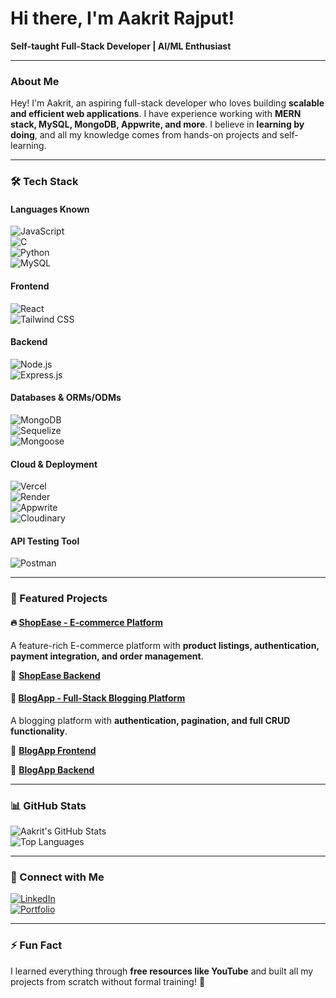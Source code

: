 # Hi there, I'm Aakrit Rajput! 

**Self-taught Full-Stack Developer | AI/ML Enthusiast**

---

### About Me  
Hey! I'm Aakrit, an aspiring full-stack developer who loves building **scalable and efficient web applications**. I have experience working with **MERN stack, MySQL, MongoDB, Appwrite, and more**. I believe in **learning by doing**, and all my knowledge comes from hands-on projects and self-learning.  

---

### 🛠️ Tech Stack  

#### **Languages Known**  
![JavaScript](https://img.shields.io/badge/JavaScript-F7DF1E?style=flat&logo=javascript&logoColor=black)  
![C](https://img.shields.io/badge/C-00599C?style=flat&logo=c&logoColor=white)  
![Python](https://img.shields.io/badge/Python-3776AB?style=flat&logo=python&logoColor=white)  
![MySQL](https://img.shields.io/badge/MySQL-4479A1?style=flat&logo=mysql&logoColor=white)  

#### **Frontend**  
![React](https://img.shields.io/badge/React-61DAFB?style=flat&logo=react&logoColor=black)  
![Tailwind CSS](https://img.shields.io/badge/Tailwind%20CSS-38B2AC?style=flat&logo=tailwind-css&logoColor=white)  

#### **Backend**  
![Node.js](https://img.shields.io/badge/Node.js-339933?style=flat&logo=node.js&logoColor=white)  
![Express.js](https://img.shields.io/badge/Express.js-000000?style=flat&logo=express&logoColor=white)  

#### **Databases & ORMs/ODMs**  
![MongoDB](https://img.shields.io/badge/MongoDB-47A248?style=flat&logo=mongodb&logoColor=white)  
![Sequelize](https://img.shields.io/badge/Sequelize-52B0E7?style=flat&logo=sequelize&logoColor=white)  
![Mongoose](https://img.shields.io/badge/Mongoose-880000?style=flat&logo=mongodb&logoColor=white)  

#### **Cloud & Deployment**  
![Vercel](https://img.shields.io/badge/Vercel-000000?style=flat&logo=vercel&logoColor=white)  
![Render](https://img.shields.io/badge/Render-46E3B7?style=flat&logo=render&logoColor=white)  
![Appwrite](https://img.shields.io/badge/Appwrite-F02E65?style=flat&logo=appwrite&logoColor=white)  
![Cloudinary](https://img.shields.io/badge/Cloudinary-3448C5?style=flat&logo=cloudinary&logoColor=white)  

#### **API Testing Tool**  
![Postman](https://img.shields.io/badge/Postman-FF6C37?style=flat&logo=postman&logoColor=white)  

---

### 📌 Featured Projects  

#### 🔥 [ShopEase - E-commerce Platform](https://github.com/aakritrajput/ShopEase)  
A feature-rich E-commerce platform with **product listings, authentication, payment integration, and order management**.  

🔗 **[ShopEase Backend](https://github.com/aakritrajput/ShopEaseBackend)**  

#### 📝 [BlogApp - Full-Stack Blogging Platform](https://github.com/aakritrajput/BlogApp)  
A blogging platform with **authentication, pagination, and full CRUD functionality**.  

🔗 **[BlogApp Frontend](https://github.com/aakritrajput/BlogAppFrontend)**  

🔗 **[BlogApp Backend](https://github.com/aakritrajput/BlogAppBackend)**  

---

### 📊 GitHub Stats  
![Aakrit's GitHub Stats](https://github-readme-stats.vercel.app/api?username=aakritrajput&show_icons=true&theme=radical)  
![Top Languages](https://github-readme-stats.vercel.app/api/top-langs/?username=aakritrajput&layout=compact&theme=radical)  

---

### 👯️ Connect with Me  
[![LinkedIn](https://img.shields.io/badge/LinkedIn-Aakrit%20Rajput-blue?style=flat&logo=linkedin)](https://www.linkedin.com/in/aakrit-rajput)  
[![Portfolio](https://img.shields.io/badge/Portfolio-Visit%20Now-orange?style=flat&logo=vercel)](https://aakrit-portfolio.vercel.app)  

---

### ⚡ Fun Fact  
I learned everything through **free resources like YouTube** and built all my projects from scratch without formal training! 🎯  

